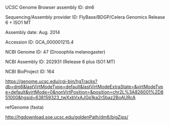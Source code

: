 

UCSC Genome Browser assembly ID: dm6

Sequencing/Assembly provider ID: FlyBase/BDGP/Celera Genomics Release 6 + ISO1 MT

Assembly date: Aug. 2014

Accession ID: GCA_000001215.4

NCBI Genome ID: 47 (Drosophila melanogaster)

NCBI Assembly ID: 202931 (Release 6 plus ISO1 MT)

NCBI BioProject ID: 164

https://genome.ucsc.edu/cgi-bin/hgTracks?db=dm6&lastVirtModeType=default&lastVirtModeExtraState=&virtModeType=default&virtMode=0&nonVirtPosition=&position=chr2L%3A826001%2D851000&hgsid=638159323_twXxbVxAJGp1ka2rSbaz2BoAURcA


refGenome (fasta)

http://hgdownload.soe.ucsc.edu/goldenPath/dm6/bigZips/
